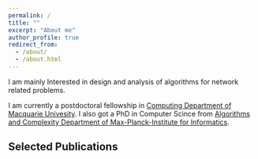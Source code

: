 ```yaml
---
permalink: /
title: ""
excerpt: "About me"
author_profile: true
redirect_from: 
  - /about/
  - /about.html
---
```

I am mainly Interested in design and analysis of algorithms for network related problems.

I am currently a postdoctoral fellowship in [Computing Department of Macquarie Univesity](https://www.mq.edu.au/faculty-of-science-and-engineering/departments-and-schools/department-of-computing). I also got a PhD in Computer Scince from [Algorithms and Complexity Department of Max-Planck-Institute for Informatics](https://www.mpi-inf.mpg.de/departments/algorithms-complexity).


Selected Publications
---------------------






